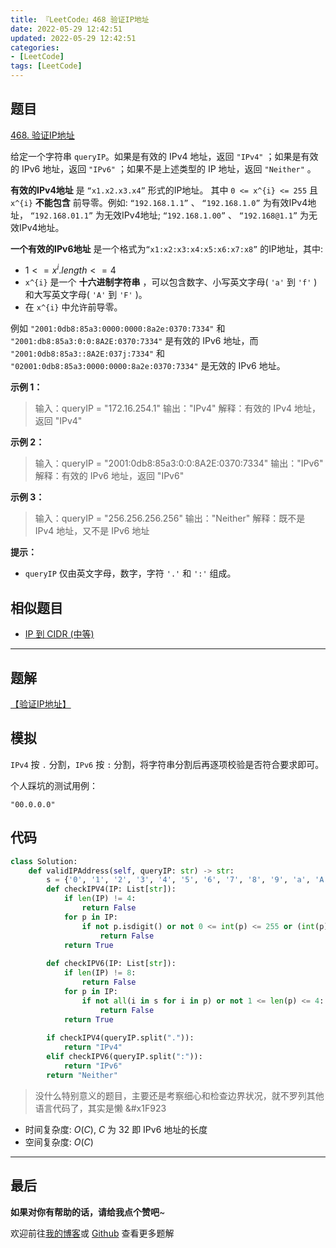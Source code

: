 ```yaml
---
title: 『LeetCode』468 验证IP地址
date: 2022-05-29 12:42:51
updated: 2022-05-29 12:42:51
categories:
- [LeetCode]
tags: [LeetCode]
---
```

## 题目

[468. 验证IP地址](https://leetcode.cn/problems/validate-ip-address/)

<!--more-->

给定一个字符串 `queryIP`。如果是有效的 IPv4 地址，返回 `"IPv4"` ；如果是有效的 IPv6 地址，返回 `"IPv6"` ；如果不是上述类型的 IP 地址，返回 `"Neither"` 。

**有效的IPv4地址** 是 `“x1.x2.x3.x4”` 形式的IP地址。 其中 `0 <= x^{i} <= 255` 且 `x^{i}` **不能包含** 前导零。例如: `“192.168.1.1”` 、 `“192.168.1.0”` 为有效IPv4地址， `“192.168.01.1”` 为无效IPv4地址; `“192.168.1.00”` 、 `“192.168@1.1”` 为无效IPv4地址。

**一个有效的IPv6地址** 是一个格式为`“x1:x2:x3:x4:x5:x6:x7:x8”` 的IP地址，其中:

- $1 <= x^{i}.length <= 4$
- `x^{i}` 是一个 **十六进制字符串** ，可以包含数字、小写英文字母( `'a'` 到 `'f'` )和大写英文字母( `'A'` 到 `'F'` )。
- 在 `x^{i}` 中允许前导零。

例如 `"2001:0db8:85a3:0000:0000:8a2e:0370:7334"` 和 `"2001:db8:85a3:0:0:8A2E:0370:7334"` 是有效的 IPv6 地址，而 `"2001:0db8:85a3::8A2E:037j:7334"` 和 `"02001:0db8:85a3:0000:0000:8a2e:0370:7334"` 是无效的 IPv6 地址。

**示例 1：**

> 输入：queryIP = "172.16.254.1"
> 输出："IPv4"
> 解释：有效的 IPv4 地址，返回 "IPv4"

**示例 2：**

> 输入：queryIP = "2001:0db8:85a3:0:0:8A2E:0370:7334"
> 输出："IPv6"
> 解释：有效的 IPv6 地址，返回 "IPv6"

**示例 3：**

> 输入：queryIP = "256.256.256.256"
> 输出："Neither"
> 解释：既不是 IPv4 地址，又不是 IPv6 地址

**提示：**

- `queryIP` 仅由英文字母，数字，字符 `'.'` 和 `':'` 组成。

## 相似题目

- [IP 到 CIDR (中等)](https://leetcode.cn/problems/ip-to-cidr/)

---

## 题解

[【验证IP地址】]()

## 模拟

`IPv4` 按 `.` 分割，`IPv6` 按 `:` 分割，将字符串分割后再逐项校验是否符合要求即可。

个人踩坑的测试用例：

```shell
"00.0.0.0"
```

## 代码

```Python []
class Solution:
    def validIPAddress(self, queryIP: str) -> str:
        s = {'0', '1', '2', '3', '4', '5', '6', '7', '8', '9', 'a', 'A', 'b', 'B', 'c', 'C', 'd', 'D', 'e', 'E', 'f', 'F'}
        def checkIPV4(IP: List[str]):
            if len(IP) != 4:
                return False
            for p in IP:
                if not p.isdigit() or not 0 <= int(p) <= 255 or (int(p) > 0 and p.startswith('0')) or (int(p) == 0 and len(p) > 1):
                    return False
            return True
        
        def checkIPV6(IP: List[str]):
            if len(IP) != 8:
                return False
            for p in IP:
                if not all(i in s for i in p) or not 1 <= len(p) <= 4:
                    return False
            return True
        
        if checkIPV4(queryIP.split(".")):
            return "IPv4"
        elif checkIPV6(queryIP.split(":")):
            return "IPv6"
        return "Neither"
```

> 没什么特别意义的题目，主要还是考察细心和检查边界状况，就不罗列其他语言代码了，其实是懒 &#x1F923

- 时间复杂度: $O(C)$, $C$ 为 32 即 IPv6 地址的长度
- 空间复杂度: $O(C)$

---

## 最后

**如果对你有帮助的话，请给我点个赞吧**~

欢迎前往[我的博客](https://meteordream.github.io/categories/LeetCode/)或 [Github](https://github.com/MeteorDream/Algorithm) 查看更多题解

